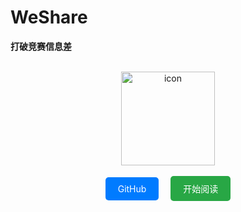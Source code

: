 # WeShare
**打破竞赛信息差**

<br>

<div align="center">
  <img src="https://cdn.jsdelivr.net/gh/wugenqiang/StaticRepo/images/icon.png" alt="icon" width="150">
</div>

<br>

<div align="center">
  <a href="https://github.com/weshare2025/weshare2025.github-io" style="display: inline-block; padding: 10px 20px; background-color: #007BFF; color: white; text-decoration: none; border-radius: 5px; margin-right: 15px;">
    <i class="fab fa-github"></i> GitHub
  </a>
  <a href="README.md" style="display: inline-block; padding: 10px 20px; background-color: #28A745; color: white; text-decoration: none; border-radius: 5px;">
    <i class="fas fa-book-open"></i> 开始阅读
  </a>
</div>

<br>

<!-- 背景色示意，这里使用注释说明，实际网页背景色应在CSS中设置 -->
<!-- 假设背景色为白色，可在CSS中设置body的背景色为#fff -->
